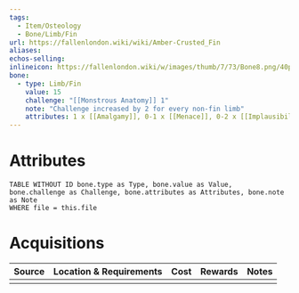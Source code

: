 ```yaml
---
tags:
  - Item/Osteology
  - Bone/Limb/Fin
url: https://fallenlondon.wiki/wiki/Amber-Crusted_Fin
aliases: 
echos-selling: 
inlineicon: https://fallenlondon.wiki/w/images/thumb/7/73/Bone8.png/40px-Bone8.png
bone:
  - type: Limb/Fin
    value: 15
    challenge: "[[Monstrous Anatomy]] 1"
    note: "Challenge increased by 2 for every non-fin limb"
    attributes: 1 x [[Amalgamy]], 0-1 x [[Menace]], 0-2 x [[Implausibility]]
---
```



# Attributes 

```dataview
TABLE WITHOUT ID bone.type as Type, bone.value as Value, bone.challenge as Challenge, bone.attributes as Attributes, bone.note as Note
WHERE file = this.file 
```


# Acquisitions

| Source | Location & Requirements | Cost | Rewards | Notes |
| ------ | ----------------------- | ---- | ------- | ----- |
|        |                         |      |         |       |



